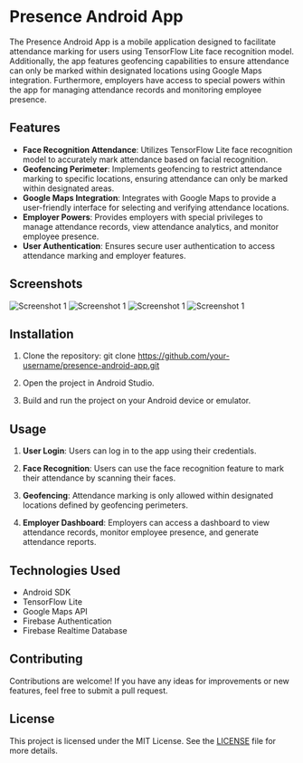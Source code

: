 # Presence Android App

The Presence Android App is a mobile application designed to facilitate attendance marking for users using TensorFlow Lite face recognition model. Additionally, the app features geofencing capabilities to ensure attendance can only be marked within designated locations using Google Maps integration. Furthermore, employers have access to special powers within the app for managing attendance records and monitoring employee presence.

## Features

- **Face Recognition Attendance**: Utilizes TensorFlow Lite face recognition model to accurately mark attendance based on facial recognition.
- **Geofencing Perimeter**: Implements geofencing to restrict attendance marking to specific locations, ensuring attendance can only be marked within designated areas.
- **Google Maps Integration**: Integrates with Google Maps to provide a user-friendly interface for selecting and verifying attendance locations.
- **Employer Powers**: Provides employers with special privileges to manage attendance records, view attendance analytics, and monitor employee presence.
- **User Authentication**: Ensures secure user authentication to access attendance marking and employer features.

## Screenshots

![Screenshot 1](/Image_Presence-1.0/03_Regestration.png)
![Screenshot 1](/Image_Presence-1.0/05_Account_Verification.png)
![Screenshot 1](/Image_Presence-1.0/12_Show_Attendance.png)
![Screenshot 1](/Image_Presence-1.0/15_Add_Location.png)

## Installation

1. Clone the repository:
git clone https://github.com/your-username/presence-android-app.git

2. Open the project in Android Studio.

3. Build and run the project on your Android device or emulator.

## Usage

1. **User Login**: Users can log in to the app using their credentials.

2. **Face Recognition**: Users can use the face recognition feature to mark their attendance by scanning their faces.

3. **Geofencing**: Attendance marking is only allowed within designated locations defined by geofencing perimeters.

4. **Employer Dashboard**: Employers can access a dashboard to view attendance records, monitor employee presence, and generate attendance reports.

## Technologies Used

- Android SDK
- TensorFlow Lite
- Google Maps API
- Firebase Authentication
- Firebase Realtime Database

## Contributing

Contributions are welcome! If you have any ideas for improvements or new features, feel free to submit a pull request.

## License

This project is licensed under the MIT License. See the [LICENSE](LICENSE) file for more details.

